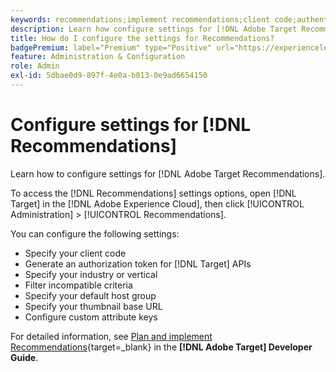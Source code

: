 ```yaml
---
keywords: recommendations;implement recommendations;client code;authentication token;industry vertical;filter incompatible mode;default host group;thumbnail base;generate authentication token;authentication token;
description: Learn how configure settings for [!DNL Adobe Target Recommendations].
title: How do I configure the settings for Recommendations?
badgePremium: label="Premium" type="Positive" url="https://experienceleague.adobe.com/docs/target/using/introduction/intro.html?lang=en#premium newtab=true" tooltip="See what's included in Target Premium."
feature: Administration & Configuration
role: Admin
exl-id: 5dbae0d9-897f-4e0a-b013-0e9ad6654150
---
```

# Configure settings for [!DNL Recommendations]

Learn how to configure settings for [!DNL Adobe Target Recommendations]. 

To access the [!DNL Recommendations] settings options, open [!DNL Target] in the [!DNL Adobe Experience Cloud], then click [!UICONTROL Administration] > [!UICONTROL Recommendations].

You can configure the following settings:

* Specify your client code
* Generate an authorization token for [!DNL Target] APIs
* Specify your industry or vertical
* Filter incompatible criteria
* Specify your default host group
* Specify your thumbnail base URL
* Configure custom attribute keys

For detailed information, see [Plan and implement Recommendations](https://experienceleague.adobe.com/en/docs/target-dev/developer/recommendations){target=_blank} in the **[!DNL Adobe Target] Developer Guide**.
